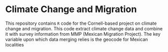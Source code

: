 # Climate Change and Migration

This repository contains `R` code for the Cornell-based project on climate change and migration. This code extract climate change data and combine it with survey information from MMP (Mexican Migration Project). The key variable upon which data merging relies is the geocode for Mexican localities

